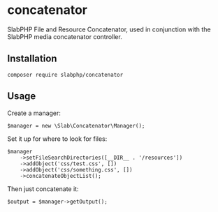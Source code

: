 # concatenator

SlabPHP File and Resource Concatenator, used in conjunction with the SlabPHP media concatenator controller.

## Installation

    composer require slabphp/concatenator

## Usage

Create a manager:

    $manager = new \Slab\Concatenator\Manager();
    
Set it up for where to look for files:    

    $manager
        ->setFileSearchDirectories([__DIR__ . '/resources'])
        ->addObject('css/test.css', [])
        ->addObject('css/something.css', [])
        ->concatenateObjectList();

Then just concatenate it:

    $output = $manager->getOutput();
